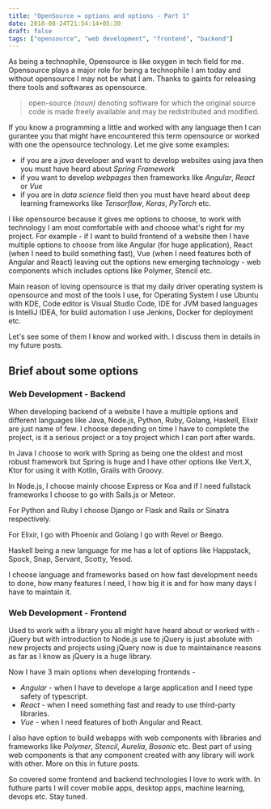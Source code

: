 ```yaml
---
title: "OpenSource = options and options - Part 1"
date: 2018-08-24T21:54:14+05:30
draft: false
tags: ["opensource", "web development", "frontend", "backend"]
---
```


As being a technophile, Opensource is like oxygen in tech field for me. Opensource plays a major role for being a technophile I am today and without opensource I may not be what I am. Thanks to gaints for releasing there tools and softwares as opensource.

> open-source *(noun)* denoting software for which the original source code is made freely available and may be redistributed and modified.

If you know a programming a little and worked with any language then I can gurantee you that might have encountered this term opensource or worked with one the opensource technology. Let me give some examples:

* if you are a *java* developer and want to develop websites using java then you must have heard about *Spring Framework*
* if you want to develop *webpages* then frameworks like *Angular*, *React* or *Vue*
* if you are in *data science* field then you must have heard about deep learning frameworks like *Tensorflow*, *Keras*, *PyTorch* etc.

I like opensource because it gives me options to choose, to work with technology I am most comfortable with and choose what's right for my project. For example - if I want to build frontend of a website then I have multiple options to choose from like Angular (for huge application), React (when I need to build something fast), Vue (when I need features both of Angular and React) leaving out the options new emerging technology - web components which includes options like Polymer, Stencil etc.

Main reason of loving opensource is that my daily driver operating system is opensource and most of the tools I use, for Operating System I use Ubuntu with KDE, Code editor is Visual Studio Code, IDE for JVM based languages is IntelliJ IDEA, for build automation I use Jenkins, Docker for deployment etc.

Let's see some of them I know and worked with. I discuss them in details in my future posts.

## Brief about some options
### Web Development - Backend
When developing backend of a website I have a multiple options and different languages like Java, Node.js, Python, Ruby, Golang, Haskell, Elixir are just name of few. I choose depending on time I have to complete the project, is it a serious project or a toy project which I can port after wards.

In Java I choose to work with Spring as being one the oldest and most robust framework but Spring is huge and I have other options like Vert.X, Ktor for using it with Kotlin, Grails with Groovy. 

In Node.js, I choose mainly choose Express or Koa and if I need fullstack frameworks I choose to go with Sails.js or Meteor.

For Python and Ruby I choose Django or Flask and Rails or Sinatra respectively.

For Elixir, I go with Phoenix and Golang I go with Revel or Beego.

Haskell being a new language for me has a lot of options like Happstack, Spock, Snap, Servant, Scotty, Yesod.

I choose language and frameworks based on how fast development needs to done, how many features I need, I how big it is and for how many days I have to maintain it.

### Web Development - Frontend
Used to work with a library you all might have heard about or worked with - jQuery but with introduction to Node.js use to jQuery is just absolute with new projects and projects using jQuery now is due to maintainance reasons as far as I know as jQuery is a huge library.

Now I have 3 main options when developing frontends -

* *Angular* - when I have to develope a large application and I need type safety of typescript.
* *React* - when I need something fast and ready to use third-party libraries.
* *Vue* - when I need features of both Angular and React.

I also have option to build webapps with web components with libraries and frameworks like *Polymer*, *Stencil*, *Aurelia*, *Bosonic* etc. Best part of using web components is that any component created with any library will work with other. More on this in future posts.

So covered some frontend and backend technologies I love to work with. In futhure parts I will cover mobile apps, desktop apps, machine learning, devops etc. Stay tuned.